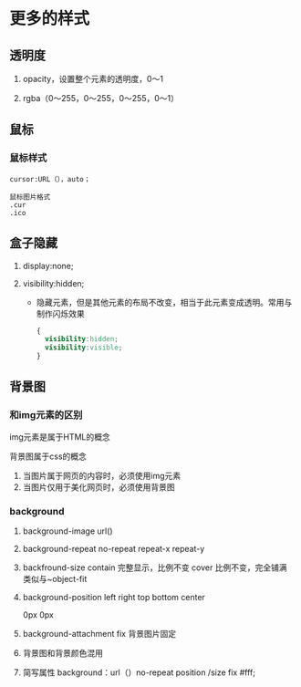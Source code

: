 # 更多的样式

## 透明度

1. opacity，设置整个元素的透明度，0～1

2. rgba（0～255，0～255，0～255，0～1）

## 鼠标

### 鼠标样式

    cursor:URL（），auto；
    
    鼠标图片格式
    .cur
    .ico

## 盒子隐藏
1. display:none;

2. visibility:hidden;

   - 隐藏元素，但是其他元素的布局不改变，相当于此元素变成透明。常用与制作闪烁效果

     ```css
     {
       visibility:hidden;
       visibility:visible;
     }
     ```

     

## 背景图

### 和img元素的区别
img元素是属于HTML的概念

背景图属于css的概念

1. 当图片属于网页的内容时，必须使用img元素
2. 当图片仅用于美化网页时，必须使用背景图

### background

1. background-image
    url()
2. background-repeat
    no-repeat
    repeat-x
    repeat-y


3. backfround-size
    contain  完整显示，比例不变
    cover    比例不变，完全铺满
    类似与~object-fit

4. background-position
    left right top bottom center

    0px 0px 

5. background-attachment
    fix
    背景图片固定

6. 背景图和背景颜色混用

7. 简写属性
background：url（）no-repeat position /size fix #fff;